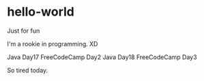 # hello-world
Just for fun

I'm a rookie in programming. XD

Java Day17   FreeCodeCamp Day2
Java Day18   FreeCodeCamp Day3

So tired today.
